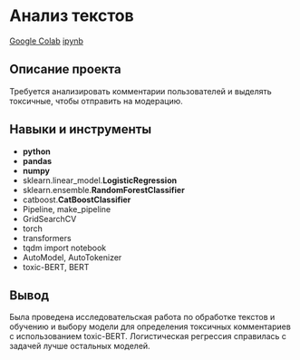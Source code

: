 # Анализ текстов

[Google Colab](https://drive.google.com/file/d/1EuVKONpoghtmZSUJZwy9x63ea8aha6G6/view?usp=sharing)    [ipynb](https://github.com/)

## Описание проекта

Требуется анализировать комментарии пользователей и выделять токсичные, чтобы отправить на модерацию.


## Навыки и инструменты

- **python**
- **pandas**
- **numpy**
- sklearn.linear_model.**LogisticRegression**
- sklearn.ensemble.**RandomForestClassifier**
- catboost.**CatBoostClassifier**
- Pipeline, make_pipeline
- GridSearchCV
- torch
- transformers
- tqdm import notebook
- AutoModel, AutoTokenizer
- toxic-BERT, BERT

## Вывод

Была проведена исследовательская работа по обработке текстов и обучению и выбору модели для определения токсичных комментариев с использованием toxic-BERT. Логистическая регрессия справилась с задачей лучше остальных моделей.
